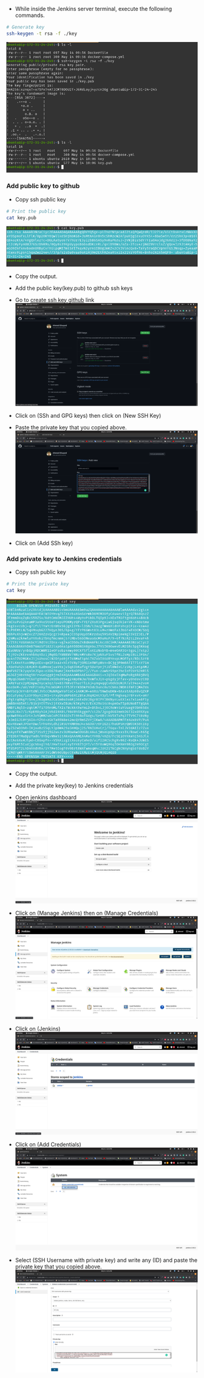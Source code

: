 
- While inside the Jenkins server terminal, execute the following commands.
```sh
# Generate key
ssh-keygen -t rsa -f ./key
```
![jenkins-1](https://github.com/AhmedElsayed1011/python-pipeline-images/blob/main/jenkins/jenkins-1.png)

### Add public key to github
- Copy ssh public key
```sh
# Print the public key
cat key.pub 
```
![jenkins-2](https://github.com/AhmedElsayed1011/python-pipeline-images/blob/main/jenkins/jenkins-2.png)

- Copy the output.
- Add the public key(key.pub) to github ssh keys
- Go to [create ssh key github](https://github.com/settings/keys) link
![github-2](https://github.com/AhmedElsayed1011/python-pipeline-images/blob/main/github/github-2.png)

- Click on (SSh and GPG keys) then click on (New SSH Key)
- Paste the private key that you copied above. 
![github-3](https://github.com/AhmedElsayed1011/python-pipeline-images/blob/main/github/github-3.png)

- Click on (Add SSh key)



### Add private key to Jenkins credentials
- Copy ssh public key
```sh
# Print the private key
cat key
```
![jenkins-3](https://github.com/AhmedElsayed1011/python-pipeline-images/blob/main/jenkins/jenkins-3.png)

- Copy the output.
- Add the private key(key) to Jenkins credentials
- Open jenkins dashboard
![jenkins-4](https://github.com/AhmedElsayed1011/python-pipeline-images/blob/main/jenkins/jenkins-4.png)

- Click on (Manage Jenkins) then on (Manage Credentials)
![jenkins-5](https://github.com/AhmedElsayed1011/python-pipeline-images/blob/main/jenkins/jenkins-5.png)

- Click on (Jenkins)
![jenkins-6](https://github.com/AhmedElsayed1011/python-pipeline-images/blob/main/jenkins/jenkins-6.png)

- Click on (Add Credentials)
![jenkins-7](https://github.com/AhmedElsayed1011/python-pipeline-images/blob/main/jenkins/jenkins-7.png)

- Select (SSH Username with private key) and write any (ID) and paste the private key that you copied above.
![jenkins-8](https://github.com/AhmedElsayed1011/python-pipeline-images/blob/main/jenkins/jenkins-8.png)
